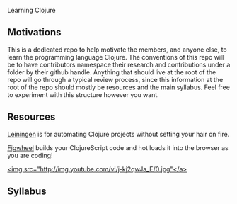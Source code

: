 Learning Clojure

## Motivations

This is a dedicated repo to help motivate the members, and anyone else, to learn the programming language Clojure.
The conventions of this repo will be to have contributors namespace their research and contributions under a folder by their
github handle. Anything that should live at the root of the repo will go through a typical review process, since this information
at the root of the repo should mostly be resources and the main syllabus. Feel free to experiment with this structure however you want.

## Resources
[Leiningen](https://github.com/emezeske/lein-cljsbuild) is for automating Clojure projects without setting your hair on fire.

[Figwheel](https://github.com/bhauman/lein-figwheel) builds your ClojureScript code and hot loads it into the browser as you are coding!

<a href="http://www.youtube.com/watch?feature=player_embedded&v=j-kj2qwJa_E"> <img src="http://img.youtube.com/vi/j-kj2qwJa_E/0.jpg"</a>

## Syllabus
